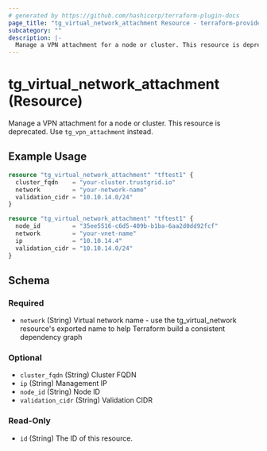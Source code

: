 ```yaml
---
# generated by https://github.com/hashicorp/terraform-plugin-docs
page_title: "tg_virtual_network_attachment Resource - terraform-provider-tg"
subcategory: ""
description: |-
  Manage a VPN attachment for a node or cluster. This resource is deprecated. Use tg_vpn_attachment instead.
---
```


# tg_virtual_network_attachment (Resource)

Manage a VPN attachment for a node or cluster. This resource is deprecated. Use `tg_vpn_attachment` instead.

## Example Usage

```terraform
resource "tg_virtual_network_attachment" "tftest1" {
  cluster_fqdn    = "your-cluster.trustgrid.io"
  network         = "your-network-name"
  validation_cidr = "10.10.14.0/24"
}

resource "tg_virtual_network_attachment" "tftest1" {
  node_id         = "35ee5516-c6d5-409b-b1ba-6aa2d0dd92fcf"
  network         = "your-vnet-name"
  ip              = "10.10.14.4"
  validation_cidr = "10.10.14.0/24"
}
```

<!-- schema generated by tfplugindocs -->
## Schema

### Required

- `network` (String) Virtual network name - use the tg_virtual_network resource's exported name to help Terraform build a consistent dependency graph

### Optional

- `cluster_fqdn` (String) Cluster FQDN
- `ip` (String) Management IP
- `node_id` (String) Node ID
- `validation_cidr` (String) Validation CIDR

### Read-Only

- `id` (String) The ID of this resource.

